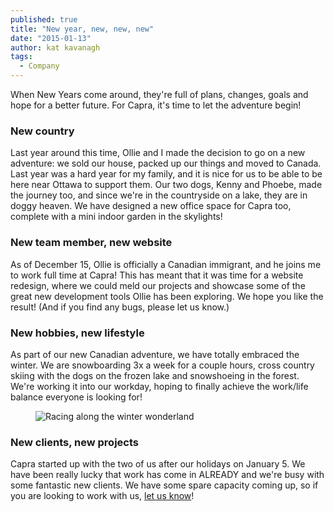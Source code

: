 ```yaml
---
published: true
title: "New year, new, new, new"
date: "2015-01-13"
author: kat kavanagh
tags: 
  - Company
---
```


When New Years come around, they're full of plans, changes, goals and hope for a better future.  For Capra, it's time to let the adventure begin!

### New country
Last year around this time, Ollie and I made the decision to go on a new adventure: we sold our house, packed up our things and moved to Canada. Last year was a hard year for my family, and it is nice for us to be able to be here near Ottawa to support them.  Our two dogs, Kenny and Phoebe, made the journey too, and since we're in the countryside on a lake, they are in doggy heaven.  We have designed a new office space for Capra too, complete with a mini indoor garden in the skylights!

### New team member, new website
As of December 15, Ollie is officially a Canadian immigrant, and he joins me to work full time at Capra!  This has meant that it was time for a website redesign, where we could meld our projects and showcase some of the great new development tools Ollie has been exploring.  We hope you like the result!  (And if you find any bugs, please let us know.)

### New hobbies, new lifestyle
As part of our new Canadian adventure, we have totally embraced the winter.  We are snowboarding 3x a week for a couple hours, cross country skiing with the dogs on the frozen lake and snowshoeing in the forest. We're working it into our workday, hoping to finally achieve the work/life balance everyone is looking for!

<figure><img src="https://dl.dropboxusercontent.com/u/4461726/thisiscapra/winter-wonderland.jpg" alt="Racing along the winter wonderland" /></figure>

### New clients, new projects
Capra started up with the two of us after our holidays on January 5. We have been really lucky that work has come in ALREADY and we're busy with some fantastic new clients.  We have some spare capacity coming up, so if you are looking to work with us, [let us know](http://thisiscapra.com/contact/ "Contact us")!
